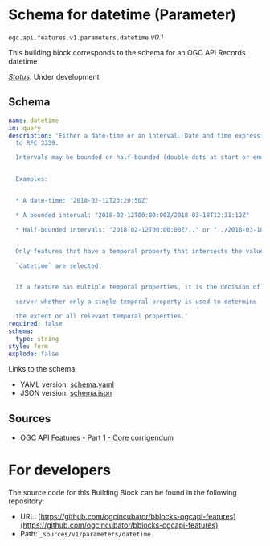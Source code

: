 
# Schema for datetime (Parameter)

`ogc.api.features.v1.parameters.datetime` *v0.1*

This building block corresponds to the schema for an OGC API Records datetime

[*Status*](http://www.opengis.net/def/status): Under development

## Schema

```yaml
name: datetime
in: query
description: 'Either a date-time or an interval. Date and time expressions adhere
  to RFC 3339.

  Intervals may be bounded or half-bounded (double-dots at start or end).


  Examples:


  * A date-time: "2018-02-12T23:20:50Z"

  * A bounded interval: "2018-02-12T00:00:00Z/2018-03-18T12:31:12Z"

  * Half-bounded intervals: "2018-02-12T00:00:00Z/.." or "../2018-03-18T12:31:12Z"


  Only features that have a temporal property that intersects the value of

  `datetime` are selected.


  If a feature has multiple temporal properties, it is the decision of the

  server whether only a single temporal property is used to determine

  the extent or all relevant temporal properties.'
required: false
schema:
  type: string
style: form
explode: false

```

Links to the schema:

* YAML version: [schema.yaml](https://ogcincubator.github.io/bblocks-ogcapi-features/build/annotated/api/features/v1/parameters/datetime/schema.json)
* JSON version: [schema.json](https://ogcincubator.github.io/bblocks-ogcapi-features/build/annotated/api/features/v1/parameters/datetime/schema.yaml)

## Sources

* [OGC API Features - Part 1 - Core corrigendum](https://docs.ogc.org/is/17-069r4/17-069r4.html)

# For developers

The source code for this Building Block can be found in the following repository:

* URL: [https://github.com/ogcincubator/bblocks-ogcapi-features](https://github.com/ogcincubator/bblocks-ogcapi-features)
* Path: `_sources/v1/parameters/datetime`

